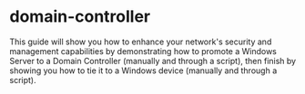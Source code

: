 # domain-controller
This guide will show you how to enhance your network's security and management capabilities
by demonstrating how to promote a Windows Server to a Domain Controller (manually and
through a script), then finish by showing you how to tie it to a Windows device (manually and
through a script).

